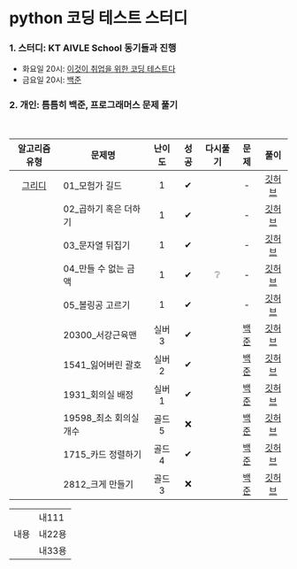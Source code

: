 # python 코딩 테스트 스터디

### 1. 스터디: KT AIVLE School 동기들과 진행
- 화요일 20시: [이것이 취업을 위한 코딩 테스트다](https://github.com/ndb796/python-for-coding-test)
- 금요일 20시: [백준](https://www.acmicpc.net)

### 2. 개인: 틈틈히 백준, 프로그래머스 문제 풀기

<br>

|알고리즘 유형|문제명|난이도|성공|다시풀기|문제|풀이|
|:----------:|-----|:----:|:----:|:----:|:----:|:---:|
|[그리디](https://github.com/juyeonma/python-coding-test-study/blob/main/greedy/)|01_모험가 길드|1|✔||-|[깃허브](https://github.com/juyeonma/python-coding-test-study/blob/main/greedy/이코테_01_모험가%20길드_0228.md)|
||02_곱하기 혹은 더하기|1|✔||-|[깃허브](https://github.com/juyeonma/python-coding-test-study/blob/main/greedy/이코테_02_곱하기%20혹은%20더하기_0228.md)|
||03_문자열 뒤집기|1|✔||-|[깃허브](https://github.com/juyeonma/python-coding-test-study/blob/main/greedy/이코테_03_문자열%20뒤집기_0228.md)|
||04_만들 수 없는 금액|1|✔|❔|-|[깃허브](https://github.com/juyeonma/python-coding-test-study/blob/main/greedy/이코테_04_만들%20수%20없는%20금액_0228.md)|
||05_볼링공 고르기|1|✔||-|[깃허브](https://github.com/juyeonma/python-coding-test-study/blob/main/greedy/이코테_05_볼링공%20고르기_0228.md)|
||20300_서강근육맨|실버3|✔||[백준](https://www.acmicpc.net/problem/20300)|[깃허브](https://github.com/juyeonma/python-coding-test-study/blob/main/greedy/백준_20300_서강근육맨_0228.md)|
||1541_잃어버린 괄호|실버2|✔||[백준](https://www.acmicpc.net/problem/1541)|[깃허브](https://github.com/juyeonma/python-coding-test-study/blob/main/greedy/백준_1541_잃어버린%20괄호_0228.md)|
||1931_회의실 배정|실버1|✔||[백준](https://www.acmicpc.net/problem/1931)|[깃허브](https://github.com/juyeonma/python-coding-test-study/blob/main/greedy/백준_1931_회의실%20배정_0228.md)|
||19598_최소 회의실 개수|골드5|❌||[백준](https://www.acmicpc.net/problem/19598)|[깃허브](https://github.com/juyeonma/python-coding-test-study/blob/main/greedy/)|
||1715_카드 정렬하기|골드4|✔||[백준](https://www.acmicpc.net/problem/1715)|[깃허브](https://github.com/juyeonma/python-coding-test-study/blob/main/greedy/백준_1715_카드%20정렬하기_0228.md)|
||2812_크게 만들기|골드3|❌||[백준](https://www.acmicpc.net/problem/2812)|[깃허브](https://github.com/juyeonma/python-coding-test-study/blob/main/greedy/)|



<table>
  <tr>
    <td rowspan="3">내용</td>
    <td>내111</td>
  </tr>
  <tr>
    <td>내22용</td>
  </tr>
  <tr>
    <td>내33용</td>
  </tr>
</table>

